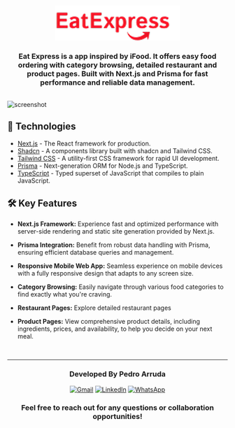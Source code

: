 <br>

<div align='center'>
<img src="logo-eatexpress.png" alt="Exemplo imagem" height='80px' >
</div>

<h3 align="center" style='margin-bottom: 32px'>
Eat Express is a app inspired by iFood. It offers easy food ordering with category browsing, detailed restaurant and product pages. Built with Next.js and Prisma for fast performance and reliable data management.

</h3>

<p align='center'>
</p>

![screenshot](./demo.gif)

## 🚀 Technologies

- [Next.js](https://nextjs.org/) - The React framework for production.
- [Shadcn](https://ui.shadcn.com/) - A components library built with shadcn and Tailwind CSS.
- [Tailwind CSS](https://tailwindcss.com/) - A utility-first CSS framework for rapid UI development.
- [Prisma](https://www.prisma.io/) - Next-generation ORM for Node.js and TypeScript.
- [TypeScript](https://www.typescriptlang.org/) - Typed superset of JavaScript that compiles to plain JavaScript.

## 🛠 Key Features

- **Next.js Framework:** Experience fast and optimized performance with server-side rendering and static site generation provided by Next.js.

- **Prisma Integration:** Benefit from robust data handling with Prisma, ensuring efficient database queries and management.

- **Responsive Mobile Web App:** Seamless experience on mobile devices with a fully responsive design that adapts to any screen size.

- **Category Browsing:** Easily navigate through various food categories to find exactly what you're craving.

- **Restaurant Pages:** Explore detailed restaurant pages

- **Product Pages:** View comprehensive product details, including ingredients, prices, and availability, to help you decide on your next meal.

<br>
<hr>

  <h3 align='center'> Developed By Pedro Arruda </h3> 
  <div align='center'> 
    <a href="mailto:seu.email@gmail.com"  title="Gmail" style='height: 40px'>
    <img src="https://img.shields.io/badge/-Gmail-FF0000?style=flat-square&labelColor=FF0000&logo=gmail&logoColor=white&link=LINK-DO-SEU-GMAIL" alt="Gmail" style='height: 25px'/></a>
    <a href="https://www.linkedin.com/in/pedro-scucuglia-arruda/" title="LinkedIn">
    <img src="https://img.shields.io/badge/-Linkedin-0e76a8?style=flat-square&logo=Linkedin&logoColor=white&link=LINK-DO-SEU-LINKEDIN" style='height: 25px' alt="LinkedIn"/></a>
    <a href="https://api.whatsapp.com/send?phone=14998861503" title="WhatsApp">
    <img src="https://img.shields.io/badge/-WhatsApp-25d366?style=flat-square&labelColor=25d366&logo=whatsapp&logoColor=white&link=API-DO-SEU-WHATSAPP" alt="WhatsApp" style='height: 25px'/></a>
  </div>

<h3 align='center'>Feel free to reach out for any questions or collaboration opportunities!
 </h3>
